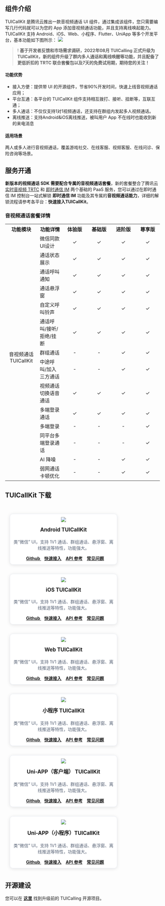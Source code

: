 <style>
    .card-container {
        width: 380px;
        display: block;
        float: left;
        padding-left: 15px;
        padding-right: 15px;
        box-sizing: border-box;
    }

    .card {
        border-radius: 10px;
        padding-top: 10px;
        padding-left: 10px;
        padding-right: 10px;
        padding-bottom: 10px;
        margin-top: 30px;
        border: 1px solid #ebeef5;
        background-color: #fff;
        overflow: hidden;
        box-shadow: 0 2px 12px 0 rgb(0 0 0 / 10%);
        text-align: center;
    }

    .markdown-text-box img {
        box-shadow: none;
    }


    .titlename {
                color:#191919;
        position: relative;
        top: -2px;
                font-weight: bolder;
                font-size: larger;
    }
        
        @media (max-width: 768px){
                .card-container,
                .scene-card-container{
                        width: 100%;
                }
                .scene-card > div{
                        width: 100%!important;
                        margin-left: 0!important;
                }
                img {
        box-shadow: none;
    }
        }
</style>

## 组件介绍
TUICallKit 是腾讯云推出一款音视频通话 UI 组件，通过集成该组件，您只需要编写几行代码就可以为您的 App 添加音视频通话功能，并且支持离线唤起能力。TUICallKit 支持 Android、iOS、Web、小程序、Flutter、UniApp 等多个开发平台，基本功能如下图所示：
![](https://qcloudimg.tencent-cloud.cn/raw/08f914b45857743fd05dfaa28e2adb72.png)

>! **基于开发者反馈和市场需求调研，2022年08月 TUICalling 正式升级为 TUICallKit，新的组件升级了群内多人通话和离线唤醒等功能，并且配备了更低折扣的 TRTC 联合套餐包以及7天的免费试用期，期待您的关注！**

#### 功能优势
- 接入方便：提供带 UI 的开源组件，节省90%开发时间，快速上线音视频通话应用；
- 平台互通：各平台的 TUICallKit 组件支持相互拨打、接听、挂断等，互联互通；
- 多人通话：不仅仅支持1对1视频通话，还支持在群组内发起多人视频通话。
- 离线推送：支持Android&iOS离线推送，被叫用户 App 不在线时也能收到新的来电消息

#### 适用场景
两人或多人进行音视频通话，覆盖游戏社交、在线客服、视频客服、在线问诊、保险咨询等场景。

## 服务开通
**新版本的视频通话 SDK 需要配合专属的音视频通话套餐**，新的套餐整合了腾讯云[实时音视频 TRTC](https://cloud.tencent.com/document/product/647/16788) 和 [即时通信 IM](https://cloud.tencent.com/document/product/269/42440) 两个基础的 PaaS 服务，您可以通过在即时通信 IM 控制台一站式解锁 **即时通信 IM** 功能及其专属的**音视频通话能力**，详细的解锁流程请参考各平台：**快速接入TUICallKit**。

### 音视频通话套餐详情
<table>
  <tr>
    <th width="100px" style="text-align:center">功能模块</th>
    <th width="100px" style="text-align:center">功能详情</th>
    <th width="100px" style="text-align:center"> 体验版</th>
    <th width="100px" style="text-align:center"> 基础版</th>
	  <th width="100px" style="text-align:center"> 进阶版</th>
    <th width="100px" style="text-align:center"> 尊享版</th>
  </tr>
   <td rowspan='15' style="text-align:center">音视频通话 TUICallKit </td>
   </tr>
	  <td style="text-align:left">微信同款UI设计</td>
    <td style="text-align:center">&#10003;</td>
    <td style="text-align:center">&#10003;</td>
		<td style="text-align:center">&#10003;</td>
    <td style="text-align:center">&#10003;</td>
  </tr>
	<tr>
    <td style="text-align:left">通话状态展示</td>
    <td style="text-align:center">&#10003;</td>
    <td style="text-align:center">&#10003;</td>
		<td style="text-align:center">&#10003;</td>
    <td style="text-align:center">&#10003;</td>
  </tr>
	<tr>
    <td style="text-align:left">通话呼叫通知</td>
    <td style="text-align:center">&#10003;</td>
    <td style="text-align:center">&#10003;</td>
		<td style="text-align:center">&#10003;</td>
    <td style="text-align:center">&#10003;</td>
  </tr>
	<tr>
    <td style="text-align:left">通话悬浮窗</td>
    <td style="text-align:center">&#10003;</td>
    <td style="text-align:center">&#10003;</td>
		<td style="text-align:center">&#10003;</td>
    <td style="text-align:center">&#10003;</td>
  </tr>
	 <tr>
    <td style="text-align:left">自定义呼叫铃声</td>
    <td style="text-align:center">&#10003;</td>
    <td style="text-align:center">&#10003;</td>
		<td style="text-align:center">&#10003;</td>
    <td style="text-align:center">&#10003;</td>
  </tr>
	<tr>
    <td style="text-align:left">通话呼叫/接听/拒绝/挂断</td>
    <td style="text-align:center">&#10003;</td>
    <td style="text-align:center">&#10003;</td>
		<td style="text-align:center">&#10003;</td>
    <td style="text-align:center">&#10003;</td>
  </tr>
  <tr>
    <td style="text-align:left">群组通话</td>
    <td style="text-align:center">-</td>
    <td style="text-align:center">-</td>
		<td style="text-align:center">&#10003;</td>
    <td style="text-align:center">&#10003;</td>
  </tr>
  <tr>
    <td style="text-align:left">中途呼叫/加入三方通话</td>
    <td style="text-align:center">-</td>
    <td style="text-align:center">-</td>
		<td style="text-align:center">&#10003;</td>
    <td style="text-align:center">&#10003;</td>
  </tr>
  <tr>
    <td style="text-align:left">视频通话切换语音通话</td>
    <td style="text-align:center">&#10003;</td>
    <td style="text-align:center">&#10003;</td>
		<td style="text-align:center">&#10003;</td>
    <td style="text-align:center">&#10003;</td>
  </tr>
  <tr>
    <td style="text-align:left">多端登录通话</td>
    <td style="text-align:center">&#10003;</td>
    <td style="text-align:center">&#10003;</td>
		<td style="text-align:center">&#10003;</td>
    <td style="text-align:center">&#10003;</td>
  </tr>
  <tr>
    <td style="text-align:left">多端登录</td>
    <td style="text-align:center">-</td>
    <td style="text-align:center">-</td>
		<td style="text-align:center">-</td>
    <td style="text-align:center">&#10003;</td>
  </tr>
  <tr>
    <td style="text-align:left">同平台多端登录通话</td>
    <td style="text-align:center">-</td>
    <td style="text-align:center">-</td>
		<td style="text-align:center">-</td>
    <td style="text-align:center">&#10003;</td>
  </tr>
  <tr>
    <td style="text-align:left"> AI 降噪 </td>
    <td style="text-align:center">-</td>
    <td style="text-align:center">-</td>
		<td style="text-align:center">&#10003;</td>
    <td style="text-align:center">&#10003;</td>
	<tr>
    <td style="text-align:left"> 弱网通话卡顿优化 </td>
    <td style="text-align:center">-</td>
    <td style="text-align:center">-</td>
		<td style="text-align:center">&#10003;</td>
    <td style="text-align:center">&#10003;</td>
</table>

## TUICallKit  下载

<div style="position: relative; box-sizing: border-box;  padding-bottom: 10px; margin-bottom: 10px; overflow:hidden">
        <div class="card-container">
            <div class="card">
                 <img src="https://main.qcloudimg.com/raw/b0211b0870806899009a17a4216ea65c.svg" data-nonescope="true">
                <p class="titlename">Android TUICallKit</p>
                <p style="color:#586376;">类“微信” UI，支持 1V1 通话、群组通话、悬浮窗、离线推送等特性，功能强大。</p>
                <a style="margin-left: 10px;" href="https://github.com/tencentyun/TUICalling"><b>Github </b></a>
                <a style="margin-left: 10px;" href="https://cloud.tencent.com/document/product/647/78729"><b>快速接入</b></a>
                <a style="margin-left: 10px;" href="https://cloud.tencent.com/document/product/647/78748"><b>API 参考</b></a>
                <a style="margin-left: 10px;" href="https://cloud.tencent.com/document/product/647/78767"><b>常见问题</b></a>
            </div>
        </div>
				<div class="card-container">
            <div class="card">
                 <img src="https://main.qcloudimg.com/raw/613f2e15bed7c8297110676b52784b71.svg" data-nonescope="true">
                <p class="titlename">iOS TUICallKit</p>
                <p style="color:#586376;">类“微信” UI，支持 1V1 通话、群组通话、悬浮窗、离线推送等特性，功能强大。</p>
                <a style="margin-left: 10px;" href="https://github.com/tencentyun/TUICalling"><b>Github </b></a>
                <a style="margin-left: 10px;" href="https://cloud.tencent.com/document/product/647/78730"><b>快速接入</b></a>
                <a style="margin-left: 10px;" href="https://cloud.tencent.com/document/product/647/78752"><b>API 参考</b></a>
                <a style="margin-left: 10px;" href="https://cloud.tencent.com/document/product/647/78768"><b>常见问题</b></a>
            </div>
        </div>
				<div class="card-container">
						<div class="card">
                 <img src="https://main.qcloudimg.com/raw/7e2651085e3e3c6e32190e401a6dfd32.svg" data-nonescope="true">
                <p class="titlename">Web TUICallKit</p>
                <p style="color:#586376;">类“微信” UI，支持 1V1 通话、群组通话、悬浮窗、离线推送等特性，功能强大。</p>
                <a style="margin-left: 10px;" href="https://github.com/tencentyun/TUICalling"><b>Github </b></a>
                <a style="margin-left: 10px;" href="https://cloud.tencent.com/document/product/647/78731"><b>快速接入</b></a>
                <a style="margin-left: 10px;" href="https://cloud.tencent.com/document/product/647/78756"><b>API 参考</b></a>
                <a style="margin-left: 10px;" href="https://cloud.tencent.com/document/product/647/78769"><b>常见问题</b></a>
            </div>
        </div>
				<div class="card-container">
						<div class="card">
                 <img src="https://main.qcloudimg.com/raw/af07e321883032c9796848d189a80f5e.png" data-nonescope="true">
                <p class="titlename">小程序 TUICallKit</p>
                <p style="color:#586376;">类“微信” UI，支持 1V1 通话、群组通话、悬浮窗、离线推送等特性，功能强大。</p>
                <a style="margin-left: 10px;" href="https://github.com/tencentyun/TUICalling"><b>Github </b></a>
                <a style="margin-left: 10px;" href="https://cloud.tencent.com/document/product/647/78733"><b>快速接入</b></a>
                <a style="margin-left: 10px;" href="https://cloud.tencent.com/document/product/647/78759"><b>API 参考</b></a>
                <a style="margin-left: 10px;" href="https://cloud.tencent.com/document/product/647/78770"><b>常见问题</b></a>
            </div>
        </div>
			  <div class="card-container">
						<div class="card">
                 <img src="https://main.qcloudimg.com/raw/e9d18b164152f08bc0694c01e966daea.png" data-nonescope="true">
                <p class="titlename">Uni-APP（客户端） TUICallKit</p>
                <p style="color:#586376;">类“微信” UI，支持 1V1 通话、群组通话、悬浮窗、离线推送等特性，功能强大。</p>
                <a style="margin-left: 10px;" href="https://github.com/tencentyun/TUICalling"><b>Github </b></a>
                <a style="margin-left: 10px;" href="https://cloud.tencent.com/document/product/647/78732"><b>快速接入</b></a>
                <a style="margin-left: 10px;" href="https://cloud.tencent.com/document/product/647/78762"><b>API 参考</b></a>
								<a style="margin-left: 10px;" href="https://cloud.tencent.com/document/product/647/78771"><b>常见问题</b></a>
            </div>
        </div>
				<div class="card-container">
						<div class="card">
                 <img src="https://main.qcloudimg.com/raw/e9d18b164152f08bc0694c01e966daea.png" data-nonescope="true">
                <p class="titlename">Uni-APP（小程序）TUICallKit</p>
								<p style="color:#586376;">类“微信” UI，支持 1V1 通话、群组通话、悬浮窗、离线推送等特性，功能强大。</p>
                <a style="margin-left: 10px;" href="https://github.com/tencentyun/TUICalling"><b>Github </b></a>
                <a style="margin-left: 10px;" href="https://cloud.tencent.com/document/product/647/32175"><b>快速接入</b></a>
                <a style="margin-left: 10px;" href="https://cloud.tencent.com/document/product/647/32166"><b>API 参考</b></a>
                <a style="margin-left: 10px;" href="https://cloud.tencent.com/document/product/647/78771"><b>常见问题</b></a>
            </div>
        </div>
</div>

## 开源建设
您可以在 [**这里**](https://github.com/tencentyun/TUICalling/tree/open) 找到升级前的 TUICalling 开源项目。